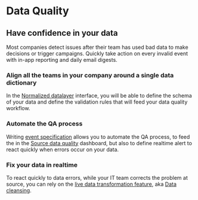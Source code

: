 # Data Quality

## Have confidence in your data

Most companies detect issues after their team has used bad data to make decisions or trigger campaigns. Quickly take action on every invalid event with in-app reporting and daily email digests.

### Align all the teams in your company around a single data dictionary

In the [Normalized datalayer](normalized-datalayer.md) interface, you will be able to define the schema of your data and define the validation rules that will feed your data quality workflow.

### Automate the QA process

Writing [event specification](normalized-datalayer.md) allows you to automate the QA process, to feed the in the [Source data quality](data-quality.md) dashboard, but also to define realtime alert to react quickly when errors occur on your data.

### Fix your data in realtime

To react quickly to data errors, while your IT team corrects the problem at source, you can rely on the [live data transformation feature](data-cleansing/), aka [Data cleansing](data-cleansing/).

###
